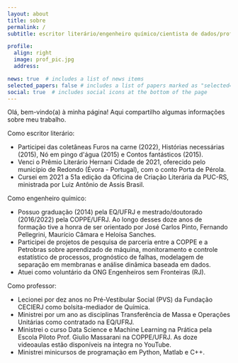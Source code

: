 ```yaml
---
layout: about
title: sobre
permalink: /
subtitle: escritor literário/engenheiro químico/cientista de dados/professor.

profile:
  align: right
  image: prof_pic.jpg
  address:

news: true  # includes a list of news items
selected_papers: false # includes a list of papers marked as "selected={true}"
social: true  # includes social icons at the bottom of the page
---
```


Olá, bem-vindo(a) à minha página! Aqui compartilho algumas informações sobre meu trabalho.

Como escritor literário:

- Participei das coletâneas Furos na carne (2022), Histórias necessárias (2015), Nó em pingo d'água (2015) e Contos fantásticos (2015).
- Venci o Prêmio Literário Hernani Cidade de 2021, oferecido pelo município de Redondo (Évora - Portugal), com o conto Porta de Pérola.
- Cursei em 2021 a 51a edição da Oficina de Criação Literária da PUC-RS, ministrada por Luiz Antônio de Assis Brasil.


Como engenheiro químico:

- Possuo graduação (2014) pela EQ/UFRJ e mestrado/doutorado (2016/2022) pela COPPE/UFRJ. Ao longo desses doze anos de formação tive a honra de ser orientado por José Carlos Pinto, Fernando Pellegrini, Maurício Câmara e Heloísa Sanches.
- Participei de projetos de pesquisa de parceria entre a COPPE e a Petrobras sobre aprendizado de máquina, monitoramento e controle estatístico de processos, prognóstico de falhas, modelagem de separação em membranas e análise dinâmica baseada em dados.
- Atuei como voluntário da ONG Engenheiros sem Fronteiras (RJ).

Como professor: 

- Lecionei por dez anos no Pré-Vestibular Social (PVS) da Fundação CECIERJ como bolsita-mediador de Química.
- Ministrei por um ano as disciplinas Transferência de Massa e Operações Unitárias como contratado na EQ/UFRJ.
- Ministrei o curso Data Science e Machine Learning na Prática pela Escola Piloto Prof. Giulio Massarani na COPPE/UFRJ. As doze videoaulas estão disponíveis na íntegra no YouTube.
- Ministrei minicursos de programação em Python, Matlab e C++.
